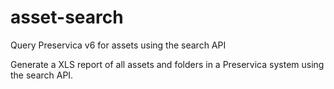 # asset-search
Query Preservica v6 for assets using the search API

Generate a XLS report of all assets and folders in a Preservica system using the search API.

